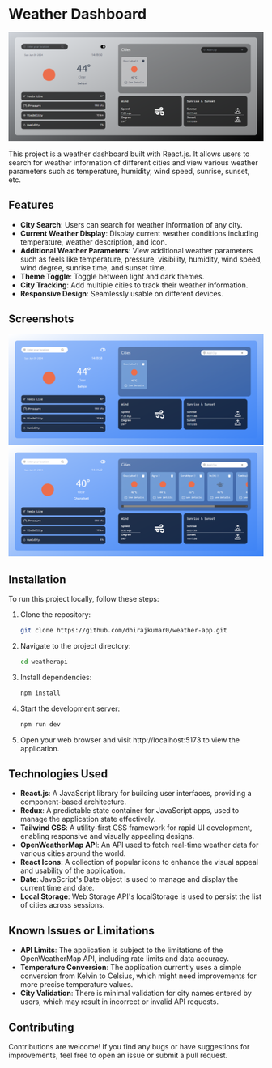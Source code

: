 # Weather Dashboard

![Weather Dashboard Screenshot](./src/assets/dark.png)

This project is a weather dashboard built with React.js. It allows users to search for weather information of different cities and view various weather parameters such as temperature, humidity, wind speed, sunrise, sunset, etc.

## Features

- **City Search**: Users can search for weather information of any city.
- **Current Weather Display**: Display current weather conditions including temperature, weather description, and icon.
- **Additional Weather Parameters**: View additional weather parameters such as feels like temperature, pressure, visibility, humidity, wind speed, wind degree, sunrise time, and sunset time.
- **Theme Toggle**: Toggle between light and dark themes.
- **City Tracking**: Add multiple cities to track their weather information.
- **Responsive Design**: Seamlessly usable on different devices.

## Screenshots

![Screenshot 1](./src/assets/light1.png)
![Screenshot 2](./src/assets/withcity.png)

## Installation

To run this project locally, follow these steps:

1. Clone the repository:

   ```bash
   git clone https://github.com/dhirajkumar0/weather-app.git
   
2. Navigate to the project directory:
   ```bash
   cd weatherapi
3. Install dependencies:
   ```bash
   npm install
4. Start the development server:
   ```bash
   npm run dev
5. Open your web browser and visit http://localhost:5173 to view the application.

## Technologies Used

- **React.js**: A JavaScript library for building user interfaces, providing a component-based architecture.
- **Redux**: A predictable state container for JavaScript apps, used to manage the application state effectively.
- **Tailwind CSS**: A utility-first CSS framework for rapid UI development, enabling responsive and visually appealing designs.
- **OpenWeatherMap API**: An API used to fetch real-time weather data for various cities around the world.
- **React Icons**: A collection of popular icons to enhance the visual appeal and usability of the application.
- **Date**: JavaScript's Date object is used to manage and display the current time and date.
- **Local Storage**: Web Storage API's localStorage is used to persist the list of cities across sessions.

## Known Issues or Limitations

- **API Limits**: The application is subject to the limitations of the OpenWeatherMap API, including rate limits and data accuracy.
- **Temperature Conversion**: The application currently uses a simple conversion from Kelvin to Celsius, which might need improvements for more precise temperature values.
- **City Validation**: There is minimal validation for city names entered by users, which may result in incorrect or invalid API requests.


## Contributing

Contributions are welcome! If you find any bugs or have suggestions for improvements, feel free to open an issue or submit a pull request.
